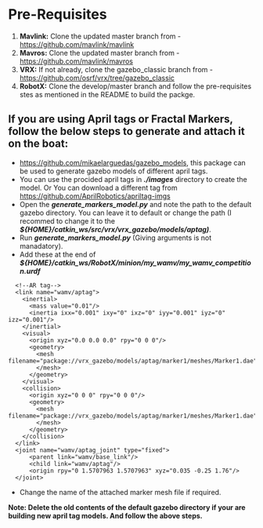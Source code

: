 # Pre-Requisites

1. **Mavlink:** Clone the updated master branch from - https://github.com/mavlink/mavlink
2. **Mavros:** Clone the updated master branch from - https://github.com/mavlink/mavros
3. **VRX:** If not already, clone the gazebo_classic branch from - https://github.com/osrf/vrx/tree/gazebo_classic
4. **RobotX:** Clone the develop/master branch and follow the pre-requisites stes as mentioned in the README to build the packge.

## If you are using April tags or Fractal Markers, follow the below steps to generate and attach it on the boat:
* https://github.com/mikaelarguedas/gazebo_models, this package can be used to generate gazebo models of different april tags.
* You can use the procided april tags in **_./images_** directory to create the model. Or You can download a different tag from https://github.com/AprilRobotics/apriltag-imgs
* Open the _**generate_markers_model.py**_ and note the path to the default gazebo directory. You can leave it to default or change the path (I recommed to change it to the _**${HOME}/catkin_ws/src/vrx/vrx_gazebo/models/aptag)**_.
* Run _**generate_markers_model.py**_ (Giving arguments is not manadatory).
* Add these at the end of _**${HOME}/catkin_ws/RobotX/minion/my_wamv/my_wamv_competition.urdf**_
```
  <!--AR tag-->
  <link name="wamv/aptag">
    <inertial>
      <mass value="0.01"/>
      <inertia ixx="0.001" ixy="0" ixz="0" iyy="0.001" iyz="0" izz="0.001"/>
    </inertial>
    <visual> 
      <origin xyz="0.0 0.0 0.0" rpy="0 0 0"/>
      <geometry>
        <mesh filename="package://vrx_gazebo/models/aptag/marker1/meshes/Marker1.dae">
        </mesh>
      </geometry>
    </visual>
    <collision>
      <origin xyz="0 0 0" rpy="0 0 0"/> 
      <geometry>
        <mesh filename="package://vrx_gazebo/models/aptag/marker1/meshes/Marker1.dae">
        </mesh>
      </geometry>
    </collision>
  </link>
  <joint name="wamv/aptag_joint" type="fixed">
      <parent link="wamv/base_link"/>
      <child link="wamv/aptag"/>
      <origin rpy="0 1.5707963 1.5707963" xyz="0.035 -0.25 1.76"/>
  </joint>
```
* Change the name of the attached marker mesh file if required.    

**Note: Delete the old contents of the default gazebo directory if your are building new april tag models. And follow the above steps.**
